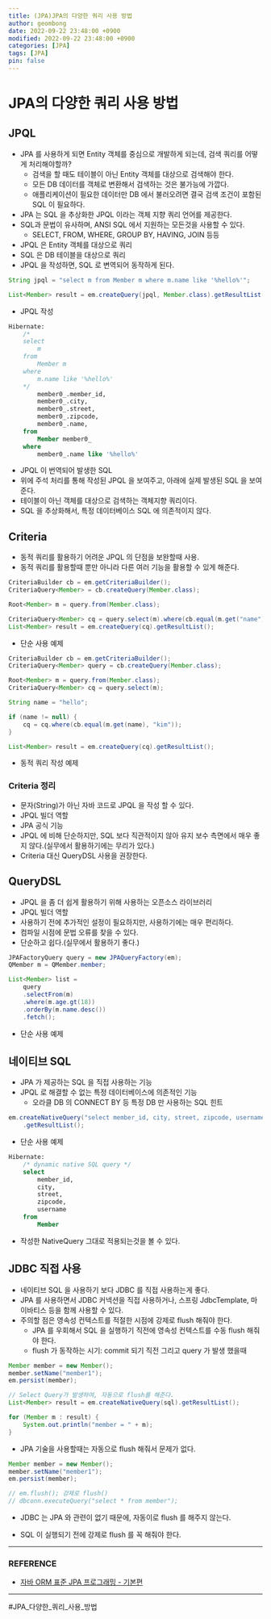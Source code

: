 ```yaml
---
title: (JPA)JPA의 다양한 쿼리 사용 방법
author: geombong
date: 2022-09-22 23:48:00 +0900
modified: 2022-09-22 23:48:00 +0900
categories: [JPA]
tags: [JPA]
pin: false
---
```


# JPA의 다양한 쿼리 사용 방법

## JPQL

- JPA 를 사용하게 되면 Entity 객체를 중심으로 개발하게 되는데, 검색 쿼리를 어떻게 처리해야할까?
    - 검색을 할 때도 테이블이 아닌 Entity 객체를 대상으로 검색해야 한다.
    - 모든 DB 데이터를 객체로 변환해서 검색하는 것은 불가능에 가깝다.
    - 애플리케이션이 필요한 데이터만 DB 에서 불러오려면 결국 검색 조건이 포함된 SQL 이 필요하다.
- JPA 는 SQL 을 추상화한 JPQL 이라는 객체 지향 쿼리 언어를 제공한다.
- SQL과 문법이 유사하며, ANSI SQL 에서 지원하는 모든것을 사용할 수 있다.
    - SELECT, FROM, WHERE, GROUP BY, HAVING, JOIN 등등
- JPQL 은 Entity 객체를 대상으로 쿼리
- SQL 은 DB 테이블을 대상으로 쿼리
- JPQL 을 작성하면, SQL 로 변역되어 동작하게 된다.
```java
String jpql = "select m from Member m where m.name like '%hello%'";

List<Member> result = em.createQuery(jpql, Member.class).getResultList();
```
- JPQL 작성

```sql
Hibernate:
    /* 
    select
        m
    from
        Member m
    where
        m.name like '%hello%'
    */
        member0_.member_id,
        member0_.city,
        member0_.street,
        member0_.zipcode,
        member0_.name,
    from 
        Member member0_
    where
        member0_.name like '%hello%'
```
- JPQL 이 번역되어 발생한 SQL
- 위에 주석 처리를 통해 작성된 JPQL 을 보여주고, 아래에 실제 발생된 SQL 을 보여준다.
- 테이블이 아닌 객체를 대상으로 검색하는 객체지향 쿼리이다.
- SQL 을 추상화해서, 특정 데이터베이스 SQL 에 의존적이지 않다.

## Criteria
- 동적 쿼리를 활용하기 어려운 JPQL 의 단점을 보완할때 사용.
- 동적 쿼리를 활용할때 뿐만 아니라 다른 여러 기능을 활용할 수 있게 해준다.
```java
CriteriaBuilder cb = em.getCriteriaBuilder();
CriteriaQuery<Member> = cb.createQuery(Member.class);

Root<Member> m = query.from(Member.class);

CriteriaQuery<Member> cq = query.select(m).where(cb.equal(m.get("name"), "kim"));
List<Member> result = em.createQuery(cq).getResultList();
```
- 단순 사용 예제

```java
CriteriaBuilder cb = em.getCriteriaBuilder();
CriteriaQuery<Member> query = cb.createQuery(Member.class);

Root<Member> m = query.from(Member.class);
CriteriaQuery<Member> cq = query.select(m);

String name = "hello";

if (name != null) {
    cq = cq.where(cb.equal(m.get(name), "kim"));
}

List<Member> result = em.createQuery(cq).getResultList();
```
- 동적 쿼리 작성 예제

### Criteria 정리
- 문자(String)가 아닌 자바 코드로 JPQL 을 작성 할 수 있다.
- JPQL 빌더 역할
- JPA 공식 기능
- JPQL 에 비해 단순하지만, SQL 보다 직관적이지 않아 유지 보수 측면에서 매우 좋지 않다.(실무에서 활용하기에는 무리가 있다.)
- Criteria 대신 QueryDSL 사용을 권장한다.

## QueryDSL
- JPQL 을 좀 더 쉽게 활용하기 위해 사용하는 오픈소스 라이브러리
- JPQL 빌더 역할
- 사용하기 전에 추가적인 설정이 필요하지만, 사용하기에는 매우 편리하다.
- 컴파일 시점에 문법 오류를 찾을 수 있다.
- 단순하고 쉽다.(실무에서 활용하기 좋다.)
```java
JPAFactoryQuery query = new JPAQueryFactory(em);
QMember m = QMember.member;

List<Member> list = 
    query
    .selectFrom(m)
    .where(m.age.gt(18))
    .orderBy(m.name.desc())
    .fetch();
```
- 단순 사용 예제


## 네이티브 SQL
- JPA 가 제공하는 SQL 을 직접 사용하는 기능
- JPQL 로 해결할 수 없는 특정 데이터베이스에 의존적인 기능
    - 오라클 DB 의 CONNECT BY 등 특정 DB 만 사용하는 SQL 힌트
```java
em.createNativeQuery("select member_id, city, street, zipcode, username from Member")
    .getResultList();
```
- 단순 사용 예제

```sql
Hibernate:
    /* dynamic native SQL query */
    select
        member_id,
        city,
        street,
        zipcode,
        username
    from
        Member
```
- 작성한 NativeQuery 그대로 적용되는것을 볼 수 있다.

## JDBC 직접 사용
- 네이티브 SQL 을 사용하기 보다 JDBC 를 직접 사용하는게 좋다.
- JPA 를 사용하면서 JDBC 커넥션을 직접 사용하거나, 스프링 JdbcTemplate, 마이바티스 등을 함께 사용할 수 있다.
- 주의할 점은 영속성 컨텍스트를 적절한 시점에 강제로 flush 해줘야 한다.
    - JPA 를 우회해서 SQL 을 실행하기 직전에 영속성 컨텍스트를 수동 flush 해줘야 한다.
    - flush 가 동작하는 시기: commit 되기 직전 그리고 query 가 발생 했을때

```java
Member member = new Member();
member.setName("member1");
em.persist(member);

// Select Query가 발생하여, 자동으로 flush를 해준다.
List<Member> result = em.createNativeQuery(sql).getResultList(); 

for (Member m : result) {
    System.out.println("member = " + m);
}
```
- JPA 기술을 사용할때는 자동으로 flush 해줘서 문제가 없다.

```java
Member member = new Member();
member.setName("member1");
em.persist(member);

// em.flush(); 강제로 flush()
// dbconn.executeQuery("select * from member");
```
- JDBC 는 JPA 와 관련이 없기 때문에, 자동이로 flush 를 해주지 않는다.

- SQL 이 실행되기 전에 강제로 flush 를 꼭 해줘야 한다.

    

----
### REFERENCE

- [자바 ORM 표준 JPA 프로그래밍 - 기본편](https://www.inflearn.com/course/ORM-JPA-Basic/dashboard)

    

---
#JPA_다양한_쿼리_사용_방법